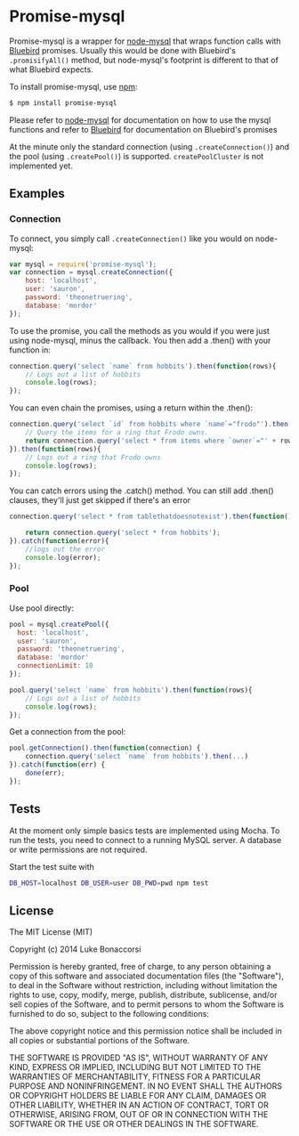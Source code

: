 Promise-mysql
==================
Promise-mysql is a wrapper for [node-mysql](https://github.com/felixge/node-mysql) that wraps function calls with [Bluebird](https://github.com/petkaantonov/bluebird/) promises. Usually this would be done with Bluebird's `.promisifyAll()` method, but node-mysql's footprint is different to that of what Bluebird expects.

To install promise-mysql, use [npm](http://github.com/isaacs/npm):

```bash
$ npm install promise-mysql
```

Please refer to [node-mysql](https://github.com/felixge/node-mysql) for documentation on how to use the mysql functions and refer to [Bluebird](https://github.com/petkaantonov/bluebird/) for documentation on Bluebird's promises

At the minute only the standard connection (using `.createConnection()`) and the pool (using `.createPool()`) is supported. `createPoolCluster` is not implemented yet.

## Examples

### Connection

To connect, you simply call `.createConnection()` like you would on node-mysql:
```javascript
var mysql = require('promise-mysql');
var connection = mysql.createConnection({
    host: 'localhost',
    user: 'sauron',
    password: 'theonetruering',
    database: 'mordor'
});
```

To use the promise, you call the methods as you would if you were just using node-mysql, minus the callback. You then add a .then() with your function in:
```javascript
connection.query('select `name` from hobbits').then(function(rows){
    // Logs out a list of hobbits
    console.log(rows);
});
```

You can even chain the promises, using a return within the .then():
```javascript
connection.query('select `id` from hobbits where `name`="frodo"').then(function(rows){
    // Query the items for a ring that Frodo owns.
    return connection.query('select * from items where `owner`="' + rows[0].id + '" and `name`="ring"');
}).then(function(rows){
    // Logs out a ring that Frodo owns
    console.log(rows);
});
```

You can catch errors using the .catch() method. You can still add .then() clauses, they'll just get skipped if there's an error
```javascript
connection.query('select * from tablethatdoesnotexist').then(function(){

    return connection.query('select * from hobbits');
}).catch(function(error){
    //logs out the error
    console.log(error);
});

```

### Pool

Use pool directly:

```javascript
pool = mysql.createPool({
  host: 'localhost',
  user: 'sauron',
  password: 'theonetruering',
  database: 'mordor'
  connectionLimit: 10
});

pool.query('select `name` from hobbits').then(function(rows){
    // Logs out a list of hobbits
    console.log(rows);
});

```

Get a connection from the pool:

```javascript
pool.getConnection().then(function(connection) {
    connection.query('select `name` from hobbits').then(...)
}).catch(function(err) {
    done(err);
});
```

## Tests

At the moment only simple basics tests are implemented using Mocha.
To run the tests, you need to connect to a running MySQL server. A database or write permissions are not required.

Start the test suite with

```bash
DB_HOST=localhost DB_USER=user DB_PWD=pwd npm test
```

## License

The MIT License (MIT)

Copyright (c) 2014 Luke Bonaccorsi

Permission is hereby granted, free of charge, to any person obtaining a copy of
this software and associated documentation files (the "Software"), to deal in
the Software without restriction, including without limitation the rights to
use, copy, modify, merge, publish, distribute, sublicense, and/or sell copies of
the Software, and to permit persons to whom the Software is furnished to do so,
subject to the following conditions:

The above copyright notice and this permission notice shall be included in all
copies or substantial portions of the Software.

THE SOFTWARE IS PROVIDED "AS IS", WITHOUT WARRANTY OF ANY KIND, EXPRESS OR
IMPLIED, INCLUDING BUT NOT LIMITED TO THE WARRANTIES OF MERCHANTABILITY, FITNESS
FOR A PARTICULAR PURPOSE AND NONINFRINGEMENT. IN NO EVENT SHALL THE AUTHORS OR
COPYRIGHT HOLDERS BE LIABLE FOR ANY CLAIM, DAMAGES OR OTHER LIABILITY, WHETHER
IN AN ACTION OF CONTRACT, TORT OR OTHERWISE, ARISING FROM, OUT OF OR IN
CONNECTION WITH THE SOFTWARE OR THE USE OR OTHER DEALINGS IN THE SOFTWARE.
